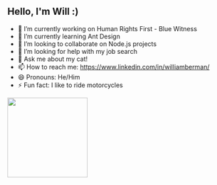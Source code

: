 ## Hello, I'm Will :)

- 🔭 I’m currently working on Human Rights First - Blue Witness
- 🌱 I’m currently learning Ant Design
- 👯 I’m looking to collaborate on Node.js projects
- 🤔 I’m looking for help with my job search
- 💬 Ask me about my cat!
- 📫 How to reach me: https://www.linkedin.com/in/williamberman/
- 😄 Pronouns: He/Him
- ⚡ Fun fact: I like to ride motorcycles

<a href="https://github.com/wberman27">
  <img height="180em" src="https://github-readme-stats.vercel.app/api?username=wberman27&theme=buefy&show_icons=true" />
